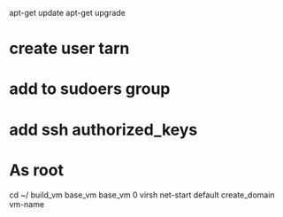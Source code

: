 
apt-get update
apt-get upgrade

# create user tarn
# add to sudoers group
# add ssh authorized_keys

# As root
cd ~/
build_vm base_vm base_vm 0
virsh net-start default
create_domain vm-name

```
